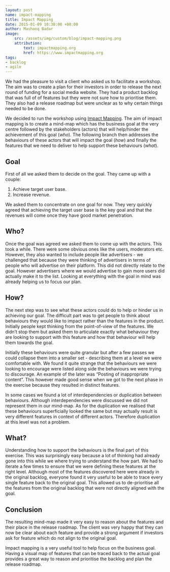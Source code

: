 ```yaml
---
layout: post
name: impact-mapping
title: Impact Mapping
date: 2015-01-09 10:30:00 +00:00
author: Mashooq Badar
image:
    src: /assets/img/custom/blog/impact-mapping.png
    attribution:
        text: impactmapping.org
        href: https://www.impactmapping.org
tags:
- backlog
- agile
---
```


We had the pleasure to visit a client who asked us to facilitate a workshop. The aim was to create a plan for their investors in order to release the next round of funding for a social media website. They had a product backlog that was full of of features but they were not sure how to prioritise them. They also had a release roadmap but were unclear as to why certain things needed to be done. 

We decided to run the workshop using [Impact Mapping](http://www.impactmapping.org). The aim of impact mapping is to create a mind-map which has the business goal at the very centre followed by the stakeholders (actors) that will help/hinder the achievement of this goal (*who*). The following branch then addresses the behaviours of these actors that will impact the goal (*how*) and finally the features that we need to deliver to help support these behaviours (*what*).

## Goal
First of all we asked them to decide on the goal. They came up with a couple:

1. Achieve target user base.
2. Increase revenue.

We asked them to concentrate on one goal for now. They very quickly agreed that achieving the target user base is the key goal and that the revenues will come once they have good market penetration. 

## Who?
Once the goal was agreed we asked them to come up with the actors. This took a while. There were some obvious ones like the users, moderators etc. However, they also wanted to include people like advertisers - we challenged that because they were thinking of advertisers in terms of people who will advertise on their platform. This did not directly relate to the goal. However advertisers where we would advertise to gain more users did actually make it to the list. Looking at everything with the goal in mind was already helping us to focus our plan.

## How?
The next step was to see what these actors could do to help or hinder us in achieving our goal. The difficult part was to get people to think about behaviours they would like to impact rather than the features in the product. Initially people kept thinking from the point-of-view of the features. We didn’t stop them but asked them to articulate exactly what behaviour they are looking to support with this feature and how that behaviour will help them towards the goal. 

Initially these behaviours were quite granular but after a few passes we could collapse them into a smaller set - describing them at a level we were comfortable with. We found it quite strange that the behaviours we were looking to encourage were listed along side the behaviours we were trying to discourage. An example of the later was “Posting of inappropriate content”. This however made good sense when we got to the next phase in the exercise because they resulted in distinct features. 

In some cases we found a lot of interdependencies or duplication between behaviours. Although interdependencies were discussed we did not represent them in our mind-map. As for the duplication we realised that these behaviours superficially looked the same but may actually result is very different features in context of different actors. Therefore duplication at this level was not a problem.  

## What?
Understanding how to support the behaviours is the final part of this exercise. This was surprisingly easy because a lot of thinking had already gone into this while we where trying to understand the how part. We had to iterate a few times to ensure that we were defining these features at the right level. Although most of the features discovered here were already in the original backlog, everyone found it very useful to be able to trace every single feature back to the original goal. This allowed us to de-prioritise all the features from the original backlog that were not directly aligned with the goal. 

## Conclusion
The resulting mind-map made it very easy to reason about the features and their place in the release roadmap. The client was very happy that they can now be clear about each feature and provide a strong argument if investors ask for feature which do not align to the original goal.

Impact mapping is a very useful tool to help focus on the business goal. Having a visual map of features that can be traced back to the actual goal provides a great way to reason and prioritise the backlog and plan the release roadmap.

